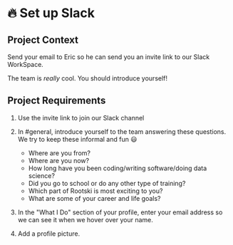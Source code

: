 # 🔥 Set up Slack

## Project Context

Send your email to Eric so he can send you an invite link to our Slack WorkSpace.

The team is *really* cool. You should introduce yourself!

## Project Requirements

1. Use the invite link to join our Slack channel

2. In #general, introduce yourself to the team answering these questions. We try to keep these informal and fun 😃

   - Where are you from?
   - Where are you now?
   - How long have you been coding/writing software/doing data science?
   - Did you go to school or do any other type of training?
   - Which part of Rootski is most exciting to you?
   - What are some of your career and life goals?

3. In the "What I Do" section of your profile, enter your email address so we can see it when we hover over your name.

4. Add a profile picture.
